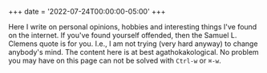 +++
date = '2022-07-24T00:00:00-05:00'
+++

Here I write on personal opinions, hobbies and interesting things I've
found on the internet. If you've found yourself offended, then the
Samuel L. Clemens quote is for you. I.e., I am not trying (very hard
anyway) to change anybody's mind. The content here is at best
agathokakological. No problem you may have on this page can not be
solved with `Ctrl-w` or `⌘-w`.

<!--  LocalWords:  agathokakological -->
